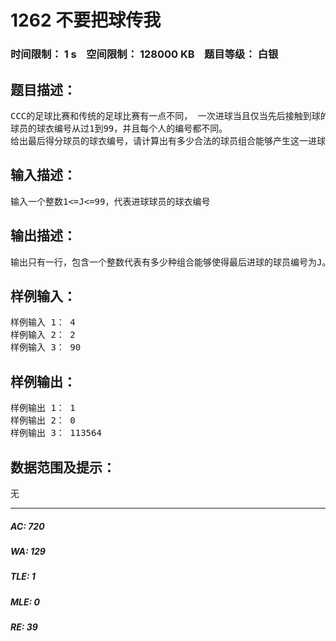 # 1262 不要把球传我   
### 时间限制： 1 s&nbsp;&nbsp;&nbsp;&nbsp;空间限制： 128000 KB&nbsp;&nbsp;&nbsp;&nbsp;题目等级： 白银  
## 题目描述：  

<pre>
CCC的足球比赛和传统的足球比赛有一点不同， 一次进球当且仅当先后接触到球的4名队员的球衣编号是升序排列的。
球员的球衣编号从过1到99，并且每个人的编号都不同。
给出最后得分球员的球衣编号，请计算出有多少合法的球员组合能够产生这一进球。
</pre>
  
  
## 输入描述：  

<pre>
输入一个整数1<=J<=99，代表进球球员的球衣编号
</pre>
  
  
## 输出描述：  

<pre>
输出只有一行，包含一个整数代表有多少种组合能够使得最后进球的球员编号为J。
</pre>
  
  
## 样例输入：  

<pre>
样例输入 1： 4
样例输入 2： 2
样例输入 3： 90
</pre>
  
  
## 样例输出：  

<pre>
样例输出 1： 1
样例输出 2： 0
样例输出 3： 113564
</pre>
  
  
## 数据范围及提示：  

<pre>
无
</pre>
  
  
***  

##### AC: 720  
##### WA: 129  
##### TLE: 1  
##### MLE: 0  
##### RE: 39  
